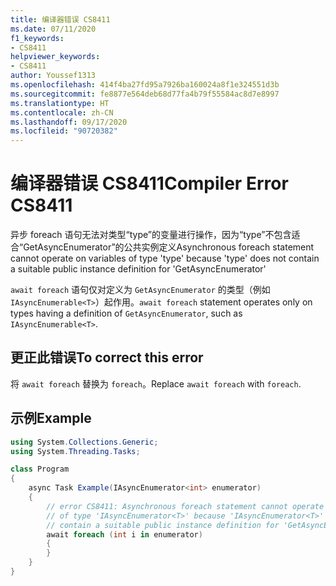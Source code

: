 ```yaml
---
title: 编译器错误 CS8411
ms.date: 07/11/2020
f1_keywords:
- CS8411
helpviewer_keywords:
- CS8411
author: Youssef1313
ms.openlocfilehash: 414f4ba27fd95a7926ba160024a8f1e324551d3b
ms.sourcegitcommit: fe8877e564deb68d77fa4b79f55584ac8d7e8997
ms.translationtype: HT
ms.contentlocale: zh-CN
ms.lasthandoff: 09/17/2020
ms.locfileid: "90720382"
---
```

# <a name="compiler-error-cs8411"></a><span data-ttu-id="7e2b4-102">编译器错误 CS8411</span><span class="sxs-lookup"><span data-stu-id="7e2b4-102">Compiler Error CS8411</span></span>

<span data-ttu-id="7e2b4-103">异步 foreach 语句无法对类型“type”的变量进行操作，因为“type”不包含适合“GetAsyncEnumerator”的公共实例定义</span><span class="sxs-lookup"><span data-stu-id="7e2b4-103">Asynchronous foreach statement cannot operate on variables of type 'type' because 'type' does not contain a suitable public instance definition for 'GetAsyncEnumerator'</span></span>

<span data-ttu-id="7e2b4-104">`await foreach` 语句仅对定义为 `GetAsyncEnumerator` 的类型（例如 `IAsyncEnumerable<T>`）起作用。</span><span class="sxs-lookup"><span data-stu-id="7e2b4-104">`await foreach` statement operates only on types having a definition of `GetAsyncEnumerator`, such as `IAsyncEnumerable<T>`.</span></span>

## <a name="to-correct-this-error"></a><span data-ttu-id="7e2b4-105">更正此错误</span><span class="sxs-lookup"><span data-stu-id="7e2b4-105">To correct this error</span></span>

<span data-ttu-id="7e2b4-106">将 `await foreach` 替换为 `foreach`。</span><span class="sxs-lookup"><span data-stu-id="7e2b4-106">Replace `await foreach` with `foreach`.</span></span>

## <a name="example"></a><span data-ttu-id="7e2b4-107">示例</span><span class="sxs-lookup"><span data-stu-id="7e2b4-107">Example</span></span>

```csharp
using System.Collections.Generic;
using System.Threading.Tasks;

class Program
{
    async Task Example(IAsyncEnumerator<int> enumerator)
    {
        // error CS8411: Asynchronous foreach statement cannot operate on variables
        // of type 'IAsyncEnumerator<T>' because 'IAsyncEnumerator<T>' does not
        // contain a suitable public instance definition for 'GetAsyncEnumerator'
        await foreach (int i in enumerator)
        {
        }
    }
}
```
